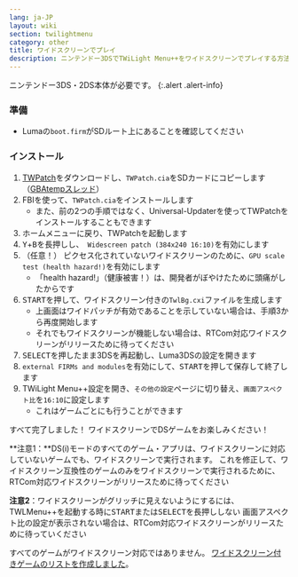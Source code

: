 ```yaml
---
lang: ja-JP
layout: wiki
section: twilightmenu
category: other
title: ワイドスクリーンでプレイ
description: ニンテンドー3DSでTWiLight Menu++をワイドスクリーンでプレイする方法
---
```


ニンテンドー3DS・2DS本体が必要です。
{:.alert .alert-info}

### 準備
- Lumaの`boot.firm`がSDルート上にあることを確認してください

### インストール
1. [TWPatch](https://db.universal-team.net/assets/files/TWPatch.cia)をダウンロードし、`TWPatch.cia`をSDカードにコピーします（[GBAtempスレッド](https://gbatemp.net/threads/twpatcher-ds-i-mode-screen-filters-and-patches.542694/)）
1. FBIを使って、`TWPatch.cia`をインストールします
   - また、前の2つの手順ではなく、Universal-Updaterを使ってTWPatchをインストールすることもできます
1. ホームメニューに戻り、TWPatchを起動します
1. <kbd class="face">Y</kbd>+<kbd class="face">B</kbd>を長押しし、` Widescreen patch (384x240 16:10)`を有効にします
1. （任意！） ピクセス化されていないワイドスクリーンのために、`GPU scale test (health hazard!)`を有効にします
   - 「health hazard!」（健康被害！）は、開発者がぼやけたために頭痛がしたからです
1. <kbd>START</kbd>を押して、ワイドスクリーン付きの`TwlBg.cxi`ファイルを生成します
   - 上画面はワイドパッチが有効であることを示していない場合は、手順3から再度開始します
   - それでもワイドスクリーンが機能しない場合は、RTCom対応ワイドスクリーンがリリースために待ってください
1. <kbd>SELECT</kbd>を押したまま3DSを再起動し、Luma3DSの設定を開きます
1. `external FIRMs and modules`を有効にして、<kbd>START</kbd>を押して保存して終了します
1. TWiLight Menu++設定を開き、`その他の設定`ページに切り替え、`画面アスペクト比`を`16:10`に設定します
   - これはゲームごとにも行うことができます

すべて完了しました！ ワイドスクリーンでDSゲームをお楽しみください！

**注意1：**DS(i)モードのすべてのゲーム・アプリは、ワイドスクリーンに対応していないゲームでも、ワイドスクリーンで実行されます。 これを修正して、ワイドスクリーン互換性のゲームのみをワイドスクリーンで実行されるために、RTCom対応ワイドスクリーンがリリースために待ってください

**注意2**：ワイドスクリーンがグリッチに見えないようにするには、TWLMenu++を起動する時に<kbd>START</kbd>または<kbd>SELECT</kbd>を長押ししない 画面アスペクト比の設定が表示されない場合は、RTCom対応ワイドスクリーンがリリースために待っていください

すべてのゲームがワイドスクリーン対応ではありません。 [ワイドスクリーン付きゲームのリストを作成しました](https://github.com/DS-Homebrew/TWiLightMenu/blob/master/7zfile/3DS%20-%20CFW%20users/Games%20supported%20with%20widescreen.txt)。
